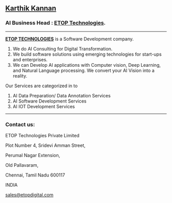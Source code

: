 ## [Karthik Kannan](https://www.linkedin.com/in/karthik-kannan-r-544a918) ##

### AI Business Head : [ETOP Technologies](http://www.etopdigital.com/). ###

- - - - 

__[ETOP TECHNOLOGIES](https://www.linkedin.com/company/etoptechnologies)__ is a Software Development company. 

1. We do AI Consulting for Digital Transformation.
2. We build software solutions using emerging technologies for start-ups and enterprises. 
3. We can Develop AI applications with Computer vision, Deep Learning, and Natural Language processing.
We convert your AI Vision into a reality. 

Our Services are categorized in to 
1. AI Data Preparation/ Data Annotation Services 
2. AI Software Development Services 
3. AI IOT Development Services 

- - - - 

### Contact us: ###

ETOP Technologies Private Limited 

Plot Number 4, Sridevi Amman Street,

Perumal Nagar Extension, 

Old Pallavaram, 

Chennai, Tamil Nadu 600117

INDIA

sales@etopdigital.com
